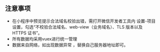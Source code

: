 ## 注意事项
* 在小程序中预览提示合法域名校验出错，需打开微信开发者工具内 设置-项目设置，勾选“不校验合法域名、web-view（业务域名）、TLS 版本以及 HTTPS 证书”。
* 所有数据均采用vuex进行统一管理
* 数据来自网络，如出现数据异常 ，替换自己服务器地址即可。